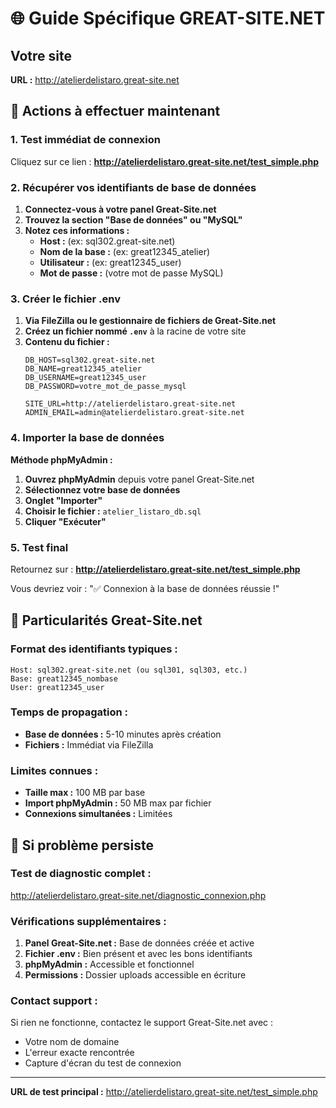 # 🌐 Guide Spécifique GREAT-SITE.NET

## Votre site
**URL :** http://atelierdelistaro.great-site.net

## 🎯 Actions à effectuer maintenant

### 1. Test immédiat de connexion
Cliquez sur ce lien : **http://atelierdelistaro.great-site.net/test_simple.php**

### 2. Récupérer vos identifiants de base de données

1. **Connectez-vous à votre panel Great-Site.net**
2. **Trouvez la section "Base de données" ou "MySQL"**
3. **Notez ces informations :**
   - **Host :** (ex: sql302.great-site.net)
   - **Nom de la base :** (ex: great12345_atelier)
   - **Utilisateur :** (ex: great12345_user)
   - **Mot de passe :** (votre mot de passe MySQL)

### 3. Créer le fichier .env

1. **Via FileZilla ou le gestionnaire de fichiers de Great-Site.net**
2. **Créez un fichier nommé `.env`** à la racine de votre site
3. **Contenu du fichier :**
   ```env
   DB_HOST=sql302.great-site.net
   DB_NAME=great12345_atelier
   DB_USERNAME=great12345_user
   DB_PASSWORD=votre_mot_de_passe_mysql
   
   SITE_URL=http://atelierdelistaro.great-site.net
   ADMIN_EMAIL=admin@atelierdelistaro.great-site.net
   ```

### 4. Importer la base de données

**Méthode phpMyAdmin :**
1. **Ouvrez phpMyAdmin** depuis votre panel Great-Site.net
2. **Sélectionnez votre base de données**
3. **Onglet "Importer"**
4. **Choisir le fichier :** `atelier_listaro_db.sql`
5. **Cliquer "Exécuter"**

### 5. Test final

Retournez sur : **http://atelierdelistaro.great-site.net/test_simple.php**

Vous devriez voir : "✅ Connexion à la base de données réussie !"

## 🔧 Particularités Great-Site.net

### Format des identifiants typiques :
```
Host: sql302.great-site.net (ou sql301, sql303, etc.)
Base: great12345_nombase
User: great12345_user
```

### Temps de propagation :
- **Base de données :** 5-10 minutes après création
- **Fichiers :** Immédiat via FileZilla

### Limites connues :
- **Taille max :** 100 MB par base
- **Import phpMyAdmin :** 50 MB max par fichier
- **Connexions simultanées :** Limitées

## 🚨 Si problème persiste

### Test de diagnostic complet :
http://atelierdelistaro.great-site.net/diagnostic_connexion.php

### Vérifications supplémentaires :
1. **Panel Great-Site.net :** Base de données créée et active
2. **Fichier .env :** Bien présent et avec les bons identifiants
3. **phpMyAdmin :** Accessible et fonctionnel
4. **Permissions :** Dossier uploads accessible en écriture

### Contact support :
Si rien ne fonctionne, contactez le support Great-Site.net avec :
- Votre nom de domaine
- L'erreur exacte rencontrée
- Capture d'écran du test de connexion

---
**URL de test principal :** http://atelierdelistaro.great-site.net/test_simple.php
